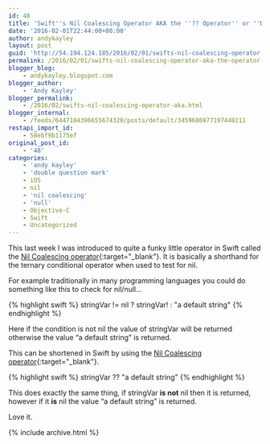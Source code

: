 ```yaml
---
id: 48
title: 'Swift''s Nil Coalescing Operator AKA the ''?? Operator'' or ''Double Question Mark Operator'''
date: '2016-02-01T22:44:00+00:00'
author: andykayley
layout: post
guid: 'http://54.194.124.185/2016/02/01/swifts-nil-coalescing-operator-aka-the-operator-or-double-question-mark-operator/'
permalink: /2016/02/01/swifts-nil-coalescing-operator-aka-the-operator-or-double-question-mark-operator/
blogger_blog:
    - andykayley.blogspot.com
blogger_author:
    - 'Andy Kayley'
blogger_permalink:
    - /2016/02/swifts-nil-coalescing-operator-aka.html
blogger_internal:
    - /feeds/6447184396655674320/posts/default/3459606977197448211
restapi_import_id:
    - 58ebf9b1175ef
original_post_id:
    - '48'
categories:
    - 'andy kayley'
    - 'double question mark'
    - iOS
    - nil
    - 'nil coalescing'
    - 'null'
    - Objective-C
    - Swift
    - Uncategorized
---
```


This last week I was introduced to quite a funky little operator in Swift called the [Nil Coalescing operator](https://docs.swift.org/swift-book/documentation/the-swift-programming-language/basicoperators/#Nil-Coalescing-Operator){:target="_blank"}. It is basically a shorthand for the ternary conditional operator when used to test for nil.

For example traditionally in many programming languages you could do something like this to check for nil/null…

{% highlight swift %}
stringVar != nil ? stringVar! : "a default string"
{% endhighlight %}

Here if the condition is not nil the value of stringVar will be returned otherwise the value “a default string” is returned.

This can be shortened in Swift by using the [Nil Coalescing operator](https://docs.swift.org/swift-book/documentation/the-swift-programming-language/basicoperators/#Nil-Coalescing-Operator){:target="_blank"}.

{% highlight swift %}
stringVar ?? "a default string"
{% endhighlight %}

This does exactly the same thing, if stringVar **is not** nil then it is returned, however if it **is** nil the value “a default string” is returned.

Love it.

{% include archive.html %}